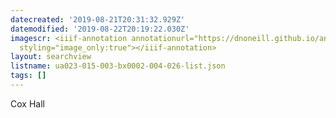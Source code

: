 ```yaml
---
datecreated: '2019-08-21T20:31:32.929Z'
datemodified: '2019-08-22T20:19:22.030Z'
imagescr: <iiif-annotation annotationurl="https://dnoneill.github.io/annotate/annotations/7s0fpyzwmtu7uf4mtu75.json"
  styling="image_only:true"></iiif-annotation>
layout: searchview
listname: ua023-015-003-bx0002-004-026-list.json
tags: []
---
```

Cox Hall